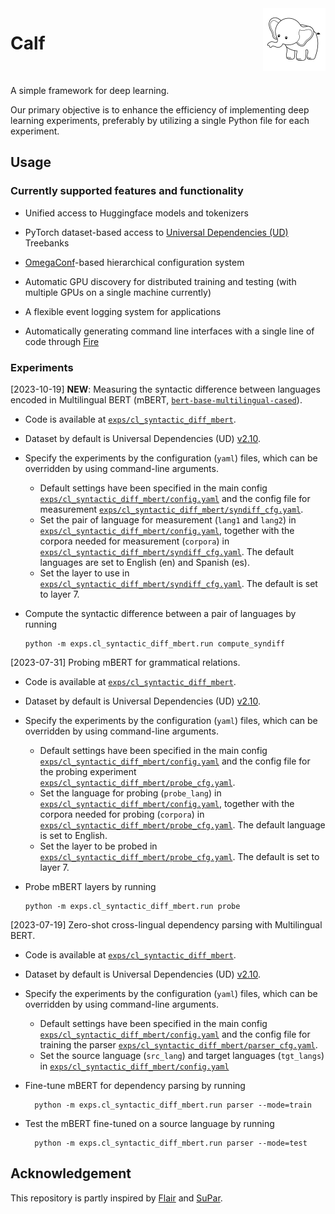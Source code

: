 

<img src=docs/calf_logo.jpg align="right" width="100" height="100"/>

# Calf

<br clear="left"/>

A simple framework for deep learning.

Our primary objective is to enhance the efficiency of implementing deep learning experiments, preferably by utilizing a single Python file for each experiment.


## Usage

### Currently supported features and functionality

- Unified access to Huggingface models and tokenizers

- PyTorch dataset-based access to [Universal Dependencies (UD)](https://universaldependencies.org/) Treebanks

- [OmegaConf](https://omegaconf.readthedocs.io/en/2.3_branch/)-based hierarchical configuration system

- Automatic GPU discovery for distributed training and testing (with multiple GPUs on a single machine currently)

- A flexible event logging system for applications

- Automatically generating command line interfaces with a single line of code through [Fire](https://github.com/google/python-fire)


### Experiments

[2023-10-19] **NEW**: Measuring the syntactic difference between languages encoded in Multilingual BERT (mBERT, [`bert-base-multilingual-cased`](https://huggingface.co/bert-base-multilingual-cased)).

- Code is available at [`exps/cl_syntactic_diff_mbert`](./exps/cl_syntactic_diff_mbert).

- Dataset by default is Universal Dependencies (UD) [v2.10](https://lindat.mff.cuni.cz/repository/xmlui/handle/11234/1-4758).

- Specify the experiments by the configuration (`yaml`) files, which can be overridden by using command-line arguments.
  - Default settings have been specified in the main config [`exps/cl_syntactic_diff_mbert/config.yaml`](./exps/cl_syntactic_diff_mbert/config.yaml) and the config file for measurement [`exps/cl_syntactic_diff_mbert/syndiff_cfg.yaml`](./exps/cl_syntactic_diff_mbert/syndiff_cfg.yaml).
  - Set the pair of language for measurement (`lang1` and `lang2`) in [`exps/cl_syntactic_diff_mbert/config.yaml`](./exps/cl_syntactic_diff_mbert/config.yaml), together with the corpora needed for measurement (`corpora`) in [`exps/cl_syntactic_diff_mbert/syndiff_cfg.yaml`](./exps/cl_syntactic_diff_mbert/syndiff_cfg.yaml). The default languages are set to English (en) and Spanish (es).
  - Set the layer to use in [`exps/cl_syntactic_diff_mbert/syndiff_cfg.yaml`](./exps/cl_syntactic_diff_mbert/syndiff_cfg.yaml). The default is set to layer 7.

- Compute the syntactic difference between a pair of languages by running
      
      python -m exps.cl_syntactic_diff_mbert.run compute_syndiff



[2023-07-31] Probing mBERT for grammatical relations.

- Code is available at [`exps/cl_syntactic_diff_mbert`](./exps/cl_syntactic_diff_mbert).

- Dataset by default is Universal Dependencies (UD) [v2.10](https://lindat.mff.cuni.cz/repository/xmlui/handle/11234/1-4758).

- Specify the experiments by the configuration (`yaml`) files, which can be overridden by using command-line arguments.
  - Default settings have been specified in the main config [`exps/cl_syntactic_diff_mbert/config.yaml`](./exps/cl_syntactic_diff_mbert/config.yaml) and the config file for the probing experiment [`exps/cl_syntactic_diff_mbert/probe_cfg.yaml`](./exps/cl_syntactic_diff_mbert/probe_cfg.yaml).
  - Set the language for probing (`probe_lang`) in [`exps/cl_syntactic_diff_mbert/config.yaml`](./exps/cl_syntactic_diff_mbert/config.yaml), together with the corpora needed for probing (`corpora`) in [`exps/cl_syntactic_diff_mbert/probe_cfg.yaml`](./exps/cl_syntactic_diff_mbert/probe_cfg.yaml). The default language is set to English.
  - Set the layer to be probed in [`exps/cl_syntactic_diff_mbert/probe_cfg.yaml`](./exps/cl_syntactic_diff_mbert/probe_cfg.yaml). The default is set to layer 7.

- Probe mBERT layers by running
      
      python -m exps.cl_syntactic_diff_mbert.run probe


[2023-07-19] Zero-shot cross-lingual dependency parsing with Multilingual BERT.

- Code is available at [`exps/cl_syntactic_diff_mbert`](./exps/cl_syntactic_diff_mbert).

- Dataset by default is Universal Dependencies (UD) [v2.10](https://lindat.mff.cuni.cz/repository/xmlui/handle/11234/1-4758).

- Specify the experiments by the configuration (`yaml`) files, which can be overridden by using command-line arguments.
  - Default settings have been specified in the main config [`exps/cl_syntactic_diff_mbert/config.yaml`](./exps/cl_syntactic_diff_mbert/config.yaml) and the config file for training the parser [`exps/cl_syntactic_diff_mbert/parser_cfg.yaml`](./exps/cl_syntactic_diff_mbert/parser_cfg.yaml).
  - Set the source language (`src_lang`) and target languages (`tgt_langs`) in [`exps/cl_syntactic_diff_mbert/config.yaml`](./exps/cl_syntactic_diff_mbert/config.yaml)

- Fine-tune mBERT for dependency parsing by running

        python -m exps.cl_syntactic_diff_mbert.run parser --mode=train

- Test the mBERT fine-tuned on a source language by running

        python -m exps.cl_syntactic_diff_mbert.run parser --mode=test


## Acknowledgement

This repository is partly inspired by [Flair](https://github.com/flairNLP/flair) and [SuPar](https://github.com/yzhangcs/parser).